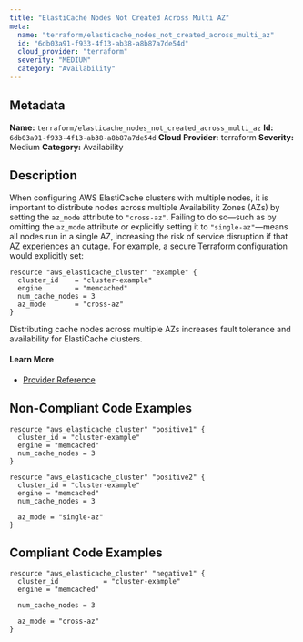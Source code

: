 ```yaml
---
title: "ElastiCache Nodes Not Created Across Multi AZ"
meta:
  name: "terraform/elasticache_nodes_not_created_across_multi_az"
  id: "6db03a91-f933-4f13-ab38-a8b87a7de54d"
  cloud_provider: "terraform"
  severity: "MEDIUM"
  category: "Availability"
---
```

## Metadata
**Name:** `terraform/elasticache_nodes_not_created_across_multi_az`
**Id:** `6db03a91-f933-4f13-ab38-a8b87a7de54d`
**Cloud Provider:** terraform
**Severity:** Medium
**Category:** Availability
## Description
When configuring AWS ElastiCache clusters with multiple nodes, it is important to distribute nodes across multiple Availability Zones (AZs) by setting the `az_mode` attribute to `"cross-az"`. Failing to do so—such as by omitting the `az_mode` attribute or explicitly setting it to `"single-az"`—means all nodes run in a single AZ, increasing the risk of service disruption if that AZ experiences an outage. For example, a secure Terraform configuration would explicitly set:

```
resource "aws_elasticache_cluster" "example" {
  cluster_id    = "cluster-example"
  engine        = "memcached"
  num_cache_nodes = 3
  az_mode       = "cross-az"
}
```

Distributing cache nodes across multiple AZs increases fault tolerance and availability for ElastiCache clusters.

#### Learn More

 - [Provider Reference](https://registry.terraform.io/providers/hashicorp/aws/latest/docs/resources/elasticache_cluster)

## Non-Compliant Code Examples
```aws
resource "aws_elasticache_cluster" "positive1" {
  cluster_id = "cluster-example"
  engine = "memcached"
  num_cache_nodes = 3
}

resource "aws_elasticache_cluster" "positive2" {
  cluster_id = "cluster-example"
  engine = "memcached"
  num_cache_nodes = 3

  az_mode = "single-az"
}
```

## Compliant Code Examples
```aws
resource "aws_elasticache_cluster" "negative1" {
  cluster_id           = "cluster-example"
  engine = "memcached"

  num_cache_nodes = 3

  az_mode = "cross-az"
}
```